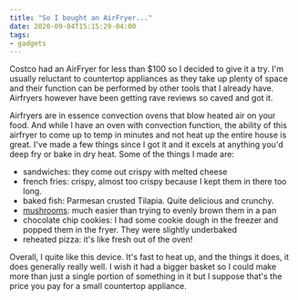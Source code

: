 ```yaml
---
title: "So I bought an AirFryer..."
date: 2020-09-04T15:15:29-04:00
tags:
- gadgets
---
```


Costco had an AirFryer for less than $100 so I decided to give it a try. I'm usually reluctant to countertop appliances as they take up plenty of space and their function can be performed by other tools that I already have. Airfryers however have been getting rave reviews so caved and got it.

<!-- more -->

Airfryers are in essence convection ovens that blow heated air on your food. And while I have an oven with convection function, the ability of this airfryer to come up to temp in minutes and not heat up the entire house is great. I've made a few things since I got it and it excels at anything you'd deep fry or bake in dry heat. Some of the things I made are:

- sandwiches: they come out crispy with melted cheese
- french fries: crispy, almost too crispy because I kept them in there too long.
- baked fish: Parmesan crusted Tilapia. Quite delicious and crunchy.
- [mushrooms](https://www.allrecipes.com/recipe/275679/air-fryer-mushrooms/): much easier than trying to evenly brown them in a pan
- chocolate chip cookies: I had some cookie dough in the freezer and popped them in the fryer. They were slightly underbaked
- reheated pizza: it's like fresh out of the oven!

Overall, I quite like this device. It's fast to heat up, and the things it does, it does generally really well. I wish it had a bigger basket so I could make more than just a single portion of something in it but I suppose that's the price you pay for a small countertop appliance.
